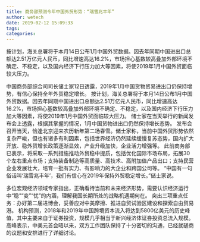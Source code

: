 ```yaml
---
title: 商务部预测今年中国外贸形势：“瑞雪兆丰年”
author: wetech
date: 2019-02-12 15:09:33
tags: 
categories: 
---
```

按计划，海关总署将于本月14日公布1月中国外贸数据。因去年同期中国进出口总额达2.51万亿元人民币，同比增速高达16.2%，市场担心基数较高叠加外部环境不确定、不稳定，以及国内经济下行压力加大等因素，将使2019年1月中国外贸面临较大压力。
<!-- more -->
中国商务部综合司司长储士家12日透露，2019年1月中国货物贸易进出口仍保持增势，有信心保持全年外贸稳定增长。
按计划，海关总署将于本月14日公布1月中国外贸数据。因去年同期中国进出口总额达2.51万亿元人民币，同比增速高达16.2%，市场担心基数较高叠加外部环境不确定、不稳定，以及国内经济下行压力加大等因素，将使2019年1月中国外贸面临较大压力。
储士家在当天举行的新闻发布会上透露，根据其掌握的情况，1月中国货物进出口仍然保持增长态势。
发布会召开当天，恰逢北京迎来农历新年第二场春雪。储士家称，当前中国外贸形势依然复杂严峻，但也有诸多有利因素，包括世界经济仍然延续缓慢复苏态势，国内扩大开放、稳外贸增长政策逐渐显效，产业升级加快，企业活力增强等。
此前商务部已表示，将采取一系列措施推动外贸稳中提质，包括优化国际市场布局，拓展30个左右重点市场；支持装备制造等高质量、高技术、高附加值产品出口；支持民营企业发展壮大，培育一批有实力、有影响力的大企业和跨国公司等。
“中国有一句俗话叫‘瑞雪兆丰年’，我们有信心在2019年保持外贸稳定增长。”储士家说。
 
 
多位宏观经济领域专家指出，正确看待当前和未来经济形势，需要认识经济运行中“稳”“变”“忧”的内涵，理解我国长期所处的战略机遇期何在。
突出三项重点任务：办好第二届进博会，妥善应对中美摩擦、推进自贸试验区建设和探索自由贸易港。 
机构预测，2018年和2019年中国跨境资本流入将达到5800亿美元的历史峰值，其中主要来自于证券投资，规模几乎相当于新兴经济体证券投资总流入规模。
高峰表示，中美元首会晤以来，双方工作团队保持了十分密切的沟通，已经就磋商的议题和安排进行了详细讨论。
